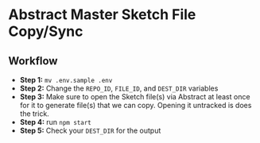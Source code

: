 # Abstract Master Sketch File Copy/Sync

## Workflow
-   **Step 1:** `mv .env.sample .env`
-   **Step 2:** Change the `REPO_ID`, `FILE_ID`, and `DEST_DIR` variables
-   **Step 3:** Make sure to open the Sketch file(s) via Abstract at least once for it to generate file(s) that we can copy. Opening it untracked is does the trick.
-   **Step 4:** run `npm start`
-   **Step 5:** Check your `DEST_DIR` for the output
